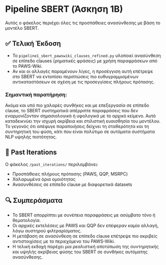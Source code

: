 # Pipeline SBERT (Άσκηση 1B)

Αυτός ο φάκελος περιέχει όλες τις προσπάθειες ανασύνθεσης με βάση το μοντέλο SBERT.

## ✅ Τελική Έκδοση

- Το `pipeline1_sbert_pawswiki_clauses_refined.py` υλοποιεί ανασύνθεση σε επίπεδο clauses (ρηματικές φράσεις) με χρήση παραφράσεων από το PAWS-Wiki.
- Αν και οι αλλαγές παραμένουν λίγες, η προσέγγιση αυτή επέτρεψε στο SBERT να εντοπίσει περιπτώσεις πιο ευθυγραμμισμένων αντικαταστάσεων σε σχέση με τις προσεγγίσεις πλήρους πρότασης.

### Σημαντική παρατήρηση:
Ακόμα και υπό πιο χαλαρές συνθήκες και με επεξεργασία σε επίπεδο clause, το SBERT συστηματικά απέρριπτε παραφράσεις που δεν εναρμονίζονταν σημασιολογικά ή υφολογικά με το αρχικό κείμενο. Αυτό καταδεικνύει την ισχυρή ακρίβεια και στιλιστική ευαισθησία του μοντέλου. Το γεγονός ότι απέφυγε παραποιήσεις δείχνει τη σταθερότητα και τη συντηρητική του φύση, κάτι που είναι πολύτιμο σε αυτόματα συστήματα NLP υψηλής πιστότητας.

## 📁 Past Iterations

Ο φάκελος `/past_iterations/` περιλαμβάνει:
- Προσπάθειες πλήρους πρότασης (PAWS, QQP, MSRPC)
- Χαλαρωμένα όρια ομοιότητας
- Ανασυνθέσεις σε επίπεδο clause με διαφορετικά datasets

## 🔍 Συμπεράσματα

- Το SBERT απορρίπτει με συνέπεια παραφράσεις με ασύμβατο τόνο ή θεματολογία.
- Οι αρχικές εκτελέσεις με PAWS και QQP δεν επέφεραν καμία αλλαγή, λόγω αυστηρού φιλτραρίσματος.
- Η μετάβαση σε ανασύνθεση σε επίπεδο clause επέτρεψε πιο ακριβείς αντιστοιχίσεις με το περιεχόμενο του PAWS-Wiki.
- Η τελική εκδοχή παρέχει μια ρεαλιστική αποτύπωση της συντηρητικής και υψηλής ακρίβειας φύσης του SBERT σε συνθήκες αυτόματης ανασύνθεσης.

